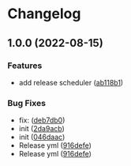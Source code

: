 # Changelog

## 1.0.0 (2022-08-15)


### Features

* add release scheduler ([ab118b1](https://github.com/erwincen/workflow/commit/ab118b14be9be526967377609f6d3a29bb6bc1d3))


### Bug Fixes

* fix:  ([deb7db0](https://github.com/erwincen/workflow/commit/deb7db08cf94d4aa33ff5ebe978838b75dfede93))
* init ([2da9acb](https://github.com/erwincen/workflow/commit/2da9acb660692e013905384ecfccc4c360c46133))
* init ([046daac](https://github.com/erwincen/workflow/commit/046daac304eb2e6c8da6fee88ccd151a570912f3))
* Release yml ([916defe](https://github.com/erwincen/workflow/commit/916defeb6c63a4a995375c62b25c1fd0c72a6939))
* Release yml ([916defe](https://github.com/erwincen/workflow/commit/916defeb6c63a4a995375c62b25c1fd0c72a6939))
